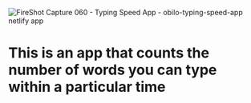 ![FireShot Capture 060 - Typing Speed App - obilo-typing-speed-app netlify app](https://github.com/Obilomania/Typing-speed-app/assets/81533820/318946be-45fc-4f00-9699-6d6bedf31ca1)
<h1> This is an app that counts the number of words you can type within a particular time</h1>
